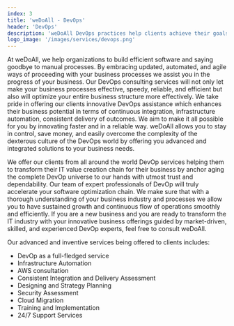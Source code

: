 ```yaml
---
index: 3
title: 'weDoAll - DevOps'
header: 'DevOps'
description: 'weDoAll DevOps practices help clients achieve their goals without compromising on product environment and infrastructure capabilities.'
logo_image: '/images/services/devops.png'
---
```


At weDoAll, we help organizations to build efficient software and saying goodbye to manual processes. By embracing updated, automated, and agile ways of proceeding with your business processes we assist you in the progress of your business. Our DevOps consulting services will not only let make your business processes effective, speedy, reliable, and efficient but also will optimize your entire business structure more effectively. We take pride in offering our clients innovative DevOps assistance which enhances their business potential in terms of continuous integration, infrastructure automation, consistent delivery of outcomes. We aim to make it all possible for you by innovating faster and in a reliable way. weDoAll allows you to stay in control, save money, and easily overcome the complexity of the dexterous culture of the DevOps world by offering you advanced and integrated solutions to your business needs.

We offer our clients from all around the world DevOp services helping them to transform their IT value creation chain for their business by anchor aging the complete DevOp universe to our hands with utmost trust and dependability. Our team of expert professionals of DevOp will truly accelerate your software optimization chain. We make sure that with a thorough understanding of your business industry and processes we allow you to have sustained growth and continuous flow of operations smoothly and efficiently. If you are a new business and you are ready to transform the IT industry with your innovative business offerings guided by market-driven, skilled, and experienced DevOp experts, feel free to consult weDoAll.

Our advanced and inventive services being offered to clients includes:

- DevOp as a full-fledged service
- Infrastructure Automation
- AWS consultation
- Consistent Integration and Delivery Assessment
- Designing and Strategy Planning
- Security Assessment
- Cloud Migration
- Training and Implementation
- 24/7 Support Services
